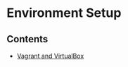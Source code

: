 # Environment Setup

## Contents

- [Vagrant and VirtualBox](Handbook/Development/Development%20Environment%20and%20Tools/Environment%20Setup/Vagrant%20and%20VirtualBox)

